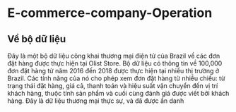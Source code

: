 # E-commerce-company-Operation
## Về bộ dữ liệu
Đây là một bộ dữ liệu công khai thương mại điện tử của Brazil về các đơn đặt hàng được thực hiện tại Olist Store.
Bộ dữ liệu có thông tin về 100,000 đơn đặt hàng từ năm 2016 đến 2018 được thực hiện tại nhiều thị trường ở Brazil. 
Các tính năng của nó cho phép xem đơn đặt hàng từ nhiều chiều: từ trạng thái đặt hàng, giá cả, thanh toán và hiệu suất vận chuyển đến vị trí khách hàng, thuộc tính sản phẩm và cuối cùng đánh giá được viết bởi khách hàng. 
 Đây là dữ liệu thương mại thực sự, và đã được ẩn danh 
